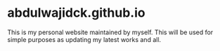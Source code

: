 # abdulwajidck.github.io
This is my personal website maintained by myself. This will be used for simple purposes as updating my latest works and all. 
